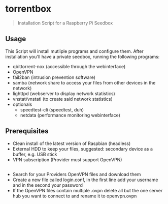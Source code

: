 # torrentbox
> Installation Script for a Raspberry Pi Seedbox

## Usage
This Script will install mutliple programs and configure them. After installation you'll have a private seedbox, running the following programs:
* qbittorrent-nox (accessible through the webinterface)
* OpenVPN
* fail2ban (intrusion prevention software)
* samba (network share to access your files from other devices in the network)
* lighttpd (webserver to display network statistics)
* vnstat/vnstati (to create said network statistics)
* optionals
  * speedtest-cli (speedtest, duh)
  * netdata (performance monitoring webinterface)

## Prerequisites
* Clean install of the latest version of Raspbian (headless)
* External HDD to keep your files, suggested: secondary device as a buffer, e.g. USB stick
* VPN subscription (Provider must support OpenVPN)

## 
  
  * Search for your Providers OpenVPN files and download them
  * Create a new file called login.conf, in the first line add your username and in the second your password
  * If the OpenVPN files contain multiple .ovpn delete all but the one server hub you want to connect to and rename it to openvpn.ovpn
